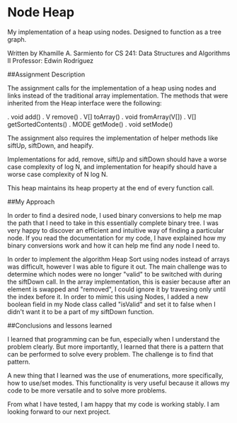 

Node Heap
=========

My implementation of a heap using nodes. Designed to function as a tree graph.

Written by Khamille A. Sarmiento
for CS 241: Data Structures and Algorithms II
Professor: Edwin Rodr&iacute;guez


##Assignment Description 

The assignment calls for the implementation of a heap using nodes and links instead of the traditional array implementation. The methods that were inherited from the Heap interface were the following: 

. void add()
. V remove()
. V[] toArray()
. void fromArray(V[])
. V[] getSortedContents()
. MODE getMode()
. void setMode()

The assignment also requires the implementation of helper methods like siftUp, siftDown, and heapify.

Implementations for add, remove, siftUp and siftDown should have a worse case complexity of log N, and implementation for heapify should have a worse case complexity of N log N.

This heap maintains its heap property at the end of
every function call.


##My Approach

In order to find a desired node, I used binary conversions to help me map the path that I need to take in this essentially complete binary tree. I was very happy to discover an efficient and intuitive way of finding a particular node. If you read the documentation for my code, I have explained how my binary conversions work and how it can help me find any node I need to.

In order to implement the algorithm Heap Sort using nodes instead of arrays was difficult, however I was able to figure it out. The main challenge was to determine which nodes were no longer "valid" to be switched with during the siftDown call. In the array implementation, this is easier because after an element is swapped and "removed", I could ignore it by travesing only until the index before it. In order to mimic this using Nodes, I added a new boolean field in my Node class called "isValid" and set it to false when I didn't want it to be a part of my siftDown function.


##Conclusions and lessons learned

I learned that programming can be fun, especially when I understand the problem clearly. But more importantly, I learned that there is a pattern that can be performed to solve every problem. The challenge is to find that pattern. 

A new thing that I learned was the use of enumerations, more specifically, how to use/set modes. This functionality is very useful because it allows my code to be more versatile and to solve more problems.

From what I have tested, I am happy that my code is working stably. I am looking forward to our next project.
